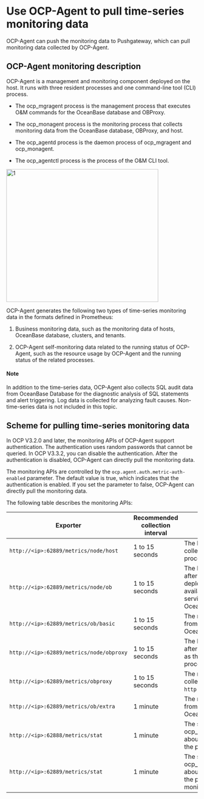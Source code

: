 # Use OCP-Agent to pull time-series monitoring data

OCP-Agent can push the monitoring data to Pushgateway, which can pull monitoring data collected by OCP-Agent.

## OCP-Agent monitoring description

OCP-Agent is a management and monitoring component deployed on the host. It runs with three resident processes and one command-line tool (CLI) process.

* The ocp_mgragent process is the management process that executes O&M commands for the OceanBase database and OBProxy.

* The ocp_monagent process is the monitoring process that collects monitoring data from the OceanBase database, OBProxy, and host.

* The ocp_agentd process is the daemon process of ocp_mgragent and ocp_monagent.

* The ocp_agentctl process is the process of the O&M CLI tool.

<img src="https://obbusiness-private.oss-cn-shanghai.aliyuncs.com/doc/img/ocp/1653546099009-80459fd8-7469-4eed-879d-75f578e8350a.png" width = "400" height = "350" alt="1"/>

OCP-Agent generates the following two types of time-series monitoring data in the formats defined in Prometheus:

1. Business monitoring data, such as the monitoring data of hosts, OceanBase database, clusters, and tenants.

2. OCP-Agent self-monitoring data related to the running status of OCP-Agent, such as the resource usage by OCP-Agent and the running status of the related processes.

  <main id="notice" type='explain'>
    <h4>Note</h4>
    <p>In addition to the time-series data, OCP-Agent also collects SQL audit data from OceanBase Database for the diagnostic analysis of SQL statements and alert triggering. Log data is collected for analyzing fault causes. Non-time-series data is not included in this topic.</p>
  </main>

## Scheme for pulling time-series monitoring data

In OCP V3.2.0 and later, the monitoring APIs of OCP-Agent support authentication. The authentication uses random passwords that cannot be queried. In OCP V3.3.2, you can disable the authentication. After the authentication is disabled, OCP-Agent can directly pull the monitoring data.

The monitoring APIs are controlled by the `ocp.agent.auth.metric-auth-enabled` parameter. The default value is true, which indicates that the authentication is enabled. If you set the parameter to false, OCP-Agent can directly pull the monitoring data.

The following table describes the monitoring APIs:

| Exporter | Recommended collection interval | Description |
|-----------------|----------|--------|
| `http://<ip>:62889/metrics/node/host` | 1 to 15 seconds | The host monitoring data collected by the node_exporter process.  |
| `http://<ip>:62889/metrics/node/ob` | 1 to 15 seconds | The host-level monitoring data after OceanBase Database is deployed, such as the availability of OceanBase services and the status of OceanBase processes.  |
| `http://<ip>:62889/metrics/ob/basic` | 1 to 15 seconds | The monitoring data collected from system tables of OceanBase Database.  |
| `http://<ip>:62889/metrics/node/obproxy` | 1 to 15 seconds | The host-level monitoring data after OBProxy is deployed, such as the status of the obproxy process.  |
| `http://<ip>:62889/metrics/obproxy` | 1 to 15 seconds | The monitoring data of OBProxy collected from `http://localhost:2884/metrics`.  |
| `http://<ip>:62889/metrics/ob/extra` | 1 minute | The monitoring data collected from system tables of OceanBase Database.  |
| `http://<ip>:62888/metrics/stat` | 1 minute | The self-monitoring data of the ocp_mgragent process, mainly about the resource usage by the process.  |
| `http://<ip>:62889/metrics/stat` | 1 minute | The self-monitoring data of the ocp_monagent process, mainly about the resource usage by the process and the status of monitoring collection pipeline.  |
